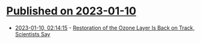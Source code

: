 # [Published on 2023-01-10](index.md)

* [2023-01-10, 02:14:15](https://news.ycombinator.com/item?id=34319478) - [Restoration of the Ozone Layer Is Back on Track, Scientists Say](https://www.nytimes.com/2023/01/09/climate/ozone-hole-restoration-montreal-protocol.html)
